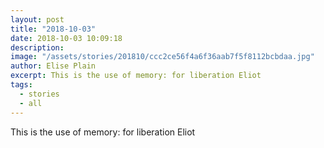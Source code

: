 ```yaml
---
layout: post
title: "2018-10-03"
date: 2018-10-03 10:09:18
description: 
image: "/assets/stories/201810/ccc2ce56f4a6f36aab7f5f8112bcbdaa.jpg"
author: Elise Plain
excerpt: This is the use of memory: for liberation Eliot
tags: 
  - stories
  - all
---
```


This is the use of memory: for liberation Eliot
<p></p>
